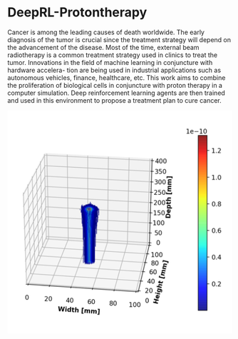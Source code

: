 # DeepRL-Protontherapy
Cancer is among the leading causes of death worldwide. The early diagnosis of the tumor is crucial since the treatment strategy will depend on the advancement of the disease. Most of the time, external beam radiotherapy is a common treatment strategy used in clinics to treat the tumor. Innovations in the field of machine learning in conjuncture with hardware accelera- tion are being used in industrial applications such as autonomous vehicles, finance, healthcare, etc.
This work aims to combine the proliferation of biological cells in conjuncture with proton therapy in a computer simulation. Deep reinforcement learning agents are then trained and used in this environment to propose a treatment plan to cure cancer.

![Alt text](readme_illustrations/beam3D.png)
